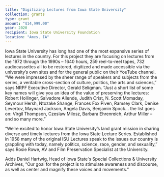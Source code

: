 ```yaml
---
title: "Digitizing Lectures from Iowa State University"
collection: grants
type: grant
amount: "$14,999.00"
year: 2020
recipient: Iowa State University Foundation
location: "Ames, IA"
---
```


Iowa State University has long had one of the most expansive series of lectures in the
country. For this project they are focusing on lectures from the 1972 through the 1990s –
1640 hours, 259 reel-to-reel tapes, 732 audiocassettes all to be restored, digitized and made
accessible via the university’s own sites and for the general public on their YouTube channel.
“We were impressed by the sheer range of speakers and subjects from the series, a veritable
cross-section of culture, politics, the arts and sciences,” says NRPF Executive Director,
Gerald Seligman. “Just a short list of some key names will give you an idea of the value of preserving the lectures: Robert Hollinger, Salvadore Allende, Judith Crist, N. Scott Momaday, Seymour Hersh, Ntozake Shange, Frances Fox Piven, Ramsey Clark, Denise Levertov,
Maynard Jackson, Angela Davis, Benjamin Spock… the list goes on: Virgil Thompson,
Czeslaw Milosz, Barbara Ehrenreich, Arthur Miller – and so many more.”

“We’re excited to honor Iowa State University’s land grant mission in sharing diverse and
timely lectures from the Iowa State Lecture Series. Established in 1958 many of the original
ISU Lectures speak to the issues our country is grappling with today, namely politics, science,
race, gender, and sexuality,” says Rosie Rowe, AV and Film Preservation Specialist at the
University.

Adds Daniel Hartwig, Head of Iowa State's Special Collections & University Archives, “Our goal for the project is to stimulate awareness and discourse, as well as center and magnify these voices and movements.”

